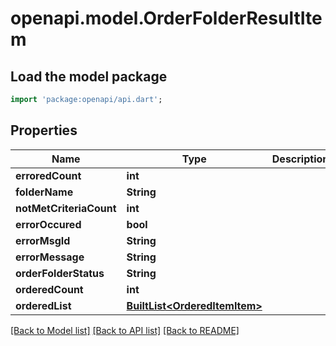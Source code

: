 # openapi.model.OrderFolderResultItem

## Load the model package
```dart
import 'package:openapi/api.dart';
```

## Properties
Name | Type | Description | Notes
------------ | ------------- | ------------- | -------------
**erroredCount** | **int** |  | [optional] 
**folderName** | **String** |  | [optional] 
**notMetCriteriaCount** | **int** |  | [optional] 
**errorOccured** | **bool** |  | [optional] 
**errorMsgId** | **String** |  | [optional] 
**errorMessage** | **String** |  | [optional] 
**orderFolderStatus** | **String** |  | [optional] 
**orderedCount** | **int** |  | [optional] 
**orderedList** | [**BuiltList&lt;OrderedItemItem&gt;**](OrderedItemItem.md) |  | [optional] 

[[Back to Model list]](../README.md#documentation-for-models) [[Back to API list]](../README.md#documentation-for-api-endpoints) [[Back to README]](../README.md)


